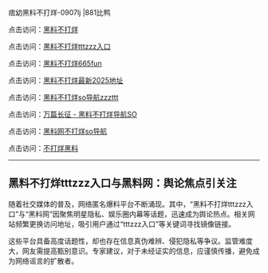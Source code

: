 痞幼黑料不打烊-0907lj |881比鸭

点击访问：<a href="https://heiliaolvzlu3.pages.dev">黑料不打烊</a>  

点击访问：<a href="https://heiliaoyvnrda.pages.dev">黑料不打烊tttzzz入口</a>  

点击访问：<a href="https://heiliaoxfe5rb.pages.dev">黑料不打烊665fun</a>  

点击访问：<a href="https://heiliao3gvg9x.pages.dev">黑料不打烊最新2025地址</a>  

点击访问：<a href="https://heiliaoryrhyu.pages.dev">黑料不打烊so导航zzzttt</a>  

点击访问：<a href="https://heiliaoxrq8i9.pages.dev">万篇长征 - 黑料不打烊导航SO</a>  

点击访问：<a href="https://heiliao5s28gk.pages.dev">黑料网不打烊so导航</a>  

点击访问：<a href="https://heiliaokof3cy.pages.dev">不打烊黑料</a>  

---

## 黑料不打烊tttzzz入口与黑料网：舆论焦点引关注

随着社交媒体的普及，网络匿名爆料平台不断涌现。其中，“黑料不打烊tttzzz入口”与“黑料网”因聚焦明星隐私、娱乐圈内幕等话题，迅速成为舆论热点。相关网站频繁更换访问地址，吸引用户通过“tttzzz入口”等关键词寻找镜像链接。

这些平台具备高度话题性，却也存在信息真伪难辨、侵犯隐私等争议。监管难度大，网友需提高甄别意识。专家建议，对于未经证实的信息，应谨慎传播，避免成为网络谣言的扩散者。


